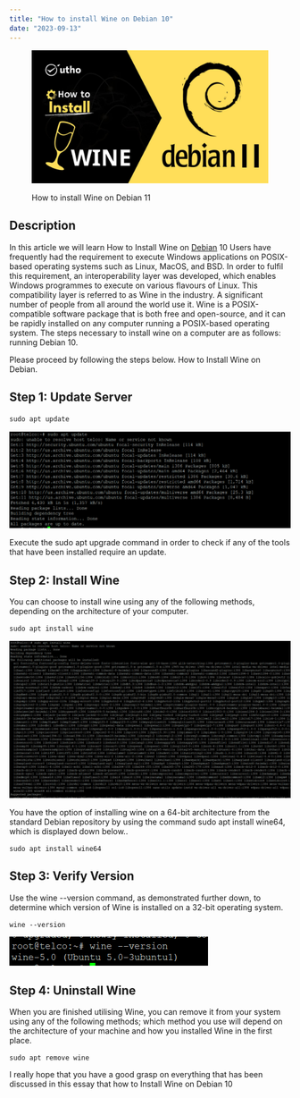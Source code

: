 ```yaml
---
title: "How to install Wine on Debian 10"
date: "2023-09-13"
---
```


<figure>

![How to install Wine on Debian 11](images/How-to-install-Wine-on-Debian-11.jpg)

<figcaption>

How to install Wine on Debian 11

</figcaption>

</figure>

## Description

In this article we will learn How to Install Wine on [Debian](https://en.wikipedia.org/wiki/Ubuntu) 10 Users have frequently had the requirement to execute Windows applications on POSIX-based operating systems such as Linux, MacOS, and BSD. In order to fulfil this requirement, an interoperability layer was developed, which enables Windows programmes to execute on various flavours of Linux. This compatibility layer is referred to as Wine in the industry. A significant number of people from all around the world use it. Wine is a POSIX-compatible software package that is both free and open-source, and it can be rapidly installed on any computer running a POSIX-based operating system. The steps necessary to install wine on a computer are as follows: running Debian 10.

Please proceed by following the steps below. How to Install Wine on Debian.

## Step 1: Update Server

```
sudo apt update
```
![update ubuntu server](images/image-932-1024x355.png)

Execute the sudo apt upgrade command in order to check if any of the tools that have been installed require an update.

## Step 2: Install Wine

You can choose to install wine using any of the following methods, depending on the architecture of your computer.

```
sudo apt install wine
```
![install wine package](images/image-933-1024x572.png)

You have the option of installing wine on a 64-bit architecture from the standard Debian repository by using the command sudo apt install wine64, which is displayed down below..

```
sudo apt install wine64
```
## Step 3: Verify Version

Use the wine --version command, as demonstrated further down, to determine which version of Wine is installed on a 32-bit operating system.

```
wine --version
```
![wine package version](images/image-934.png)

## Step 4: Uninstall Wine

When you are finished utilising Wine, you can remove it from your system using any of the following methods; which method you use will depend on the architecture of your machine and how you installed Wine in the first place.

```
sudo apt remove wine
```
I really hope that you have a good grasp on everything that has been discussed in this essay that how to Install Wine on Debian 10
